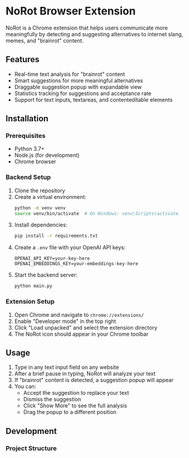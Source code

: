 # NoRot Browser Extension

NoRot is a Chrome extension that helps users communicate more meaningfully by detecting and suggesting alternatives to internet slang, memes, and "brainrot" content.

## Features

- Real-time text analysis for "brainrot" content
- Smart suggestions for more meaningful alternatives
- Draggable suggestion popup with expandable view
- Statistics tracking for suggestions and acceptance rate
- Support for text inputs, textareas, and contenteditable elements

## Installation

### Prerequisites
- Python 3.7+
- Node.js (for development)
- Chrome browser

### Backend Setup
1. Clone the repository
2. Create a virtual environment:
   ```bash
   python -m venv venv
   source venv/bin/activate  # On Windows: venv\Scripts\activate
   ```
3. Install dependencies:
   ```bash
   pip install -r requirements.txt
   ```
4. Create a `.env` file with your OpenAI API keys:
   ```
   OPENAI_API_KEY=your-key-here
   OPENAI_EMBEDDINGS_KEY=your-embeddings-key-here
   ```
5. Start the backend server:
   ```bash
   python main.py
   ```

### Extension Setup
1. Open Chrome and navigate to `chrome://extensions/`
2. Enable "Developer mode" in the top right
3. Click "Load unpacked" and select the extension directory
4. The NoRot icon should appear in your Chrome toolbar

## Usage

1. Type in any text input field on any website
2. After a brief pause in typing, NoRot will analyze your text
3. If "brainrot" content is detected, a suggestion popup will appear
4. You can:
   - Accept the suggestion to replace your text
   - Dismiss the suggestion
   - Click "Show More" to see the full analysis
   - Drag the popup to a different position

## Development

### Project Structure
